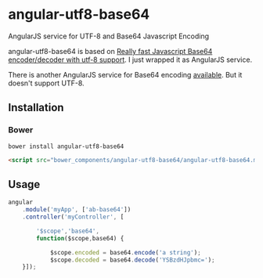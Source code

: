 # angular-utf8-base64

AngularJS service for UTF-8 and Base64 Javascript Encoding

angular-utf8-base64 is based on [Really fast Javascript Base64 encoder/decoder with utf-8 support](http://jsbase64.codeplex.com/releases/view/89265). I just wrapped it as AngularJS service.

There is another AngularJS service for Base64 encoding [available](https://github.com/ninjatronic/angular-base64).
But it doesn't support UTF-8.


## Installation

### Bower

```
bower install angular-utf8-base64
```

```html
<script src="bower_components/angular-utf8-base64/angular-utf8-base64.min.js"></script>
```

## Usage

```javascript
angular
    .module('myApp', ['ab-base64'])
    .controller('myController', [

        '$scope','base64',
        function($scope,base64) {

            $scope.encoded = base64.encode('a string');
            $scope.decoded = base64.decode('YSBzdHJpbmc=');
    }]);
```
